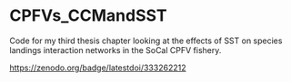 # CPFVs_CCMandSST
Code for my third thesis chapter looking at the effects of SST on species landings interaction networks in the SoCal CPFV fishery.

https://zenodo.org/badge/latestdoi/333262212
